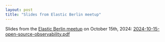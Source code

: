 ```yaml
---
layout: post
title: "Slides from Elastic Berlin meetup"
---
```


Slides from the [Elastic Berlin meetup](https://www.meetup.com/elasticsearch-berlin/events/303048870/) on October 15th, 2024: [2024-10-15-open-source-observability.pdf](/assets/2024-10-15-open-source-observability.pdf)
